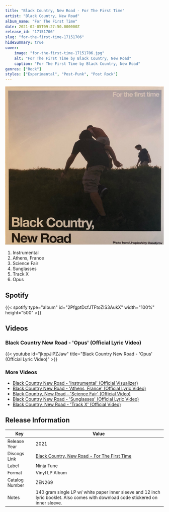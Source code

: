 ```yaml
---
title: "Black Country, New Road - For The First Time"
artist: "Black Country, New Road"
album_name: "For The First Time"
date: 2021-02-05T09:27:50.000000Z
release_id: "17151706"
slug: "for-the-first-time-17151706"
hideSummary: true
cover:
    image: "for-the-first-time-17151706.jpg"
    alt: "For The First Time by Black Country, New Road"
    caption: "For The First Time by Black Country, New Road"
genres: ["Rock"]
styles: ["Experimental", "Post-Punk", "Post Rock"]
---
```


![For The First Time by Black Country, New Road](for-the-first-time-17151706.jpg)

<!-- section break -->

1. Instrumental
2. Athens, France
3. Science Fair
4. Sunglasses
5. Track X
6. Opus

<!-- section break -->


## Spotify
{{< spotify type="album" id="2PfgptDcfJTFtoZIS3AukX" width="100%" height="500" >}}



## Videos
### Black Country New Road - 'Opus' (Official Lyric Video)
{{< youtube id="jkppJiPZJaw" title="Black Country New Road - 'Opus' (Official Lyric Video)" >}}<br>

### More Videos

- [Black Country New Road - 'Instrumental' (Official Visualizer)](https://www.youtube.com/watch?v=95k_xxZvMIc)
- [Black Country New Road - 'Athens, France' (Official Lyric Video)](https://www.youtube.com/watch?v=xDcGl8tZhrs)
- [Black Country, New Road - 'Science Fair' (Official Video)](https://www.youtube.com/watch?v=gXay__MuoGw)
- [Black Country New Road - 'Sunglasses' (Official Lyric Video)](https://www.youtube.com/watch?v=7t-9rgpzU6A)
- [Black Country, New Road - 'Track X' (Official Video)](https://www.youtube.com/watch?v=u3H8O8RJp3M)


## Release Information
|  Key           | Value                                                |
| ---------------| ---------------------------------------------------- |
| Release Year   | 2021                                   |
| Discogs Link   | [Black Country, New Road - For The First Time](https://www.discogs.com/release/17151706-Black-Country-New-Road-For-The-First-Time) |
| Label          | Ninja Tune |
| Format         | Vinyl LP Album |
| Catalog Number | ZEN269 |
| Notes | 140 gram single LP w/ white paper inner sleeve and 12 inch lyric booklet. Also comes with download code stickered on inner sleeve. |